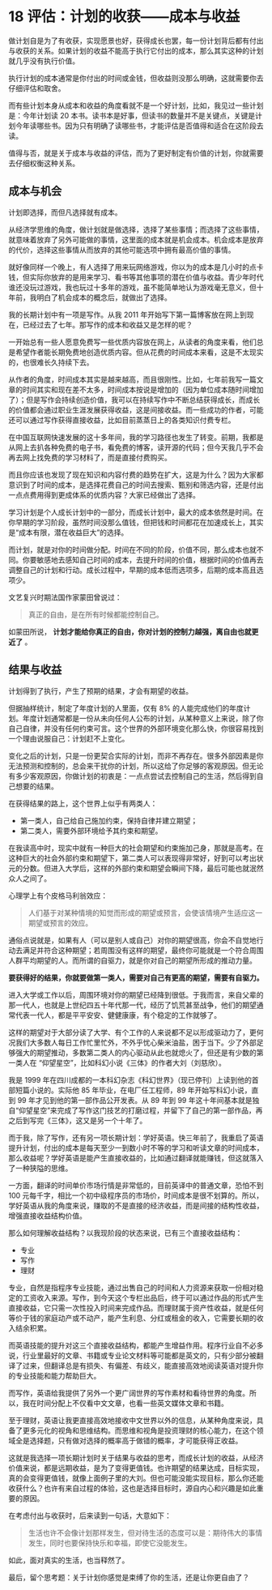 # 18 评估：计划的收获——成本与收益

做计划自是为了有收获，实现愿景也好，获得成长也罢，每一份计划背后都有付出与收获的关系。如果计划的收益不能高于执行它付出的成本，那么其实这种的计划就几乎没有执行价值。

执行计划的成本通常是你付出的时间或金钱，但收益则没那么明确，这就需要你去仔细评估和取舍。

而有些计划本身从成本和收益的角度看就不是一个好计划，比如，我见过一些计划是：今年计划读 20 本书。读书本是好事，但读书的数量并不是关键点，关键是计划今年读哪些书。因为只有明确了读哪些书，才能评估是否值得和适合在这阶段去读。

值得与否，就是关于成本与收益的评估，而为了更好制定有价值的计划，你就需要去仔细权衡这种关系。

## 成本与机会

计划即选择，而但凡选择就有成本。

从经济学思维的角度，做计划就是做选择，选择了某些事情；而选择了这些事情，就意味着放弃了另外可能做的事情，这里面的成本就是机会成本。机会成本是放弃的代价，选择这些事情从而放弃的其他可能选项中拥有最高价值的事情。

就好像同样一个晚上，有人选择了用来玩网络游戏，你以为的成本是几小时的点卡钱，但实际你放弃的是用来学习、看书等其他事项的潜在价值与收益。青少年时代谁还没玩过游戏，我也玩过十多年的游戏，虽不能简单地认为游戏毫无意义，但十年前，我明白了机会成本的概念后，就做出了选择。

我的长期计划中有一项是写作。从我 2011 年开始写下第一篇博客放在网上到现在，已经过去了七年。那写作的成本和收益又是怎样的呢？

一开始总有一些人愿意免费写一些优质内容放在网上，从读者的角度来看，他们总是希望作者能长期免费地创造优质内容。但从花费的时间成本来看，这是不太现实的，也很难长久持续下去。

从作者的角度，时间成本其实是越来越高，而且很刚性。比如，七年前我写一篇文章的时间其实和现在差不太多，时间成本按说是增加的（因为单位成本随时间增加了）；但是写作会持续创造价值，我可以在持续写作中不断总结获得成长，而成长的价值都会通过职业生涯发展获得收益，这是间接收益。而一些成功的作者，可能还可以通过写作获得直接收益，比如目前蒸蒸日上的各类知识付费专栏。

在中国互联网快速发展的这十多年间，我的学习路径也发生了转变。前期，我都是从网上去扒各种免费的电子书，看免费的博客，读开源的代码；但今天我几乎不会再去网上找免费的学习材料了，而是直接付费购买。

而且你应该也发现了现在知识和内容付费的趋势在扩大，这是为什么？因为大家都意识到了时间的成本，是选择花费自己的时间去搜索、甄别和筛选内容，还是付出一点点费用得到更成体系的优质内容？大家已经做出了选择。

学习计划是个人成长计划中的一部分，而成长计划中，最大的成本依然是时间。在你早期的学习阶段，虽然时间没那么值钱，但把钱和时间都花在加速成长上，其实是“成本有限，潜在收益巨大”的选择。

而计划，就是对你的时间做分配。时间在不同的阶段，价值不同，那么成本也就不同。你要敏感地去感知自己时间的成本，去提升时间的价值，根据时间的价值再去调整自己的计划和行动。成长过程中，早期的成本低而选项多，后期的成本高且选项少。

文艺复兴时期法国作家蒙田曾说过：

> 真正的自由，是在所有时候都能控制自己。

如蒙田所说，  **计划才能给你真正的自由，你对计划的控制力越强，离自由也就更近了** 。

## 结果与收益

计划得到了执行，产生了预期的结果，才会有期望的收益。

但据抽样统计，制定了年度计划的人里面，仅有 8% 的人能完成他们的年度计划。年度计划通常都是一份从未向任何人公布的计划，从某种意义上来说，除了你自己自律，并没有任何约束可言。这个世界的外部环境变化那么快，你很容易找到一个理由说服自己：计划赶不上变化。

变化之后的计划，只是一份更契合实际的计划，而非不再存在。很多外部因素是你无法预测和控制的，总会来干扰你的计划，所以这给了你足够的客观原因。但无论有多少客观原因，你做计划的初衷是：一点点尝试去控制自己的生活，然后得到自己想要的结果。

在获得结果的路上，这个世界上似乎有两类人：

- 第一类人，自己给自己施加约束，保持自律并建立期望；
- 第二类人，需要外部环境给予其约束和期望。

在我读高中时，现实中就有一种巨大的社会期望和约束施加己身，那就是高考。在这种巨大的社会外部约束和期望下，第二类人可以表现得非常好，好到可以考出状元的分数。但进入大学后，这样的外部约束和期望会瞬间下降，最后可能也就泯然众人之间了。

心理学上有个皮格马利翁效应：

> 人们基于对某种情境的知觉而形成的期望或预言，会使该情境产生适应这一期望或预言的效应。

通俗点说就是，如果有人（可以是别人或自己）对你的期望很高，你会不自觉地行动去满足并符合这种期望；若周围没有这样的期望，最终你可能就是一个符合周围人群平均期望的人。而所谓的自驱力，就是你对自己的期望所形成的推动力量。

**要获得好的结果，你就要做第一类人，需要对自己有更高的期望，需要有自驱力。**

进入大学或工作以后，周围环境对你的期望已经降到很低。于我而言，来自父辈的那一代人，也就是上世纪四五十年代那一代，经历了饥荒甚至战争，他们的期望通常代表一代人，都是平平安安、健健康康，有个稳定的工作就够了。

这样的期望对于大部分读了大学、有个工作的人来说都不足以形成驱动力了，更何况我们大多数人每日工作忙里忙外，不外乎忧心柴米油盐，困于当下。少了外部足够强大的期望推动，多数第二类人的内心驱动从此也就熄火了，但还是有少数的第一类人在 “仰望星空”，比如科幻小说《三体》的作者大刘（刘慈欣）。

我是 1999 年在四川成都的一本科幻杂志《科幻世界》（现已停刊）上读到他的首部短篇小说的。实际他 85 年毕业，在电厂任工程师，89 年开始写科幻小说，直到 99 年才见到他的第一部作品公开发表。从 89 年到 99 年这十年间基本就是独自“仰望星空”来完成了写作这门技艺的打磨过程，并留下了自己的第一部作品，再之后到写完《三体》，这又是另一个十年了。

而于我，除了写作，还有另一项长期计划：学好英语。快三年前了，我重启了英语提升计划，付出的成本是每天至少一到数小时不等的学习和听读文章的时间成本，那么收益呢？学好英语是能产生直接收益的，比如通过翻译就能赚钱，但这就落入了一种狭隘的思维。

一方面，翻译的时间单价市场行情是非常低的，目前英译中的普通文章，恐怕不到 100 元每千字，相比一个初中级程序员的市场价，时间成本是很不划算的。所以，学好英语从我的角度来说，赚取的不是直接的经济收益，而是间接的结构性收益，增强直接收益结构价值。

那么如何理解收益结构？以我现阶段的状态来说，已有三个直接收益结构：

- 专业
- 写作
- 理财

专业，自然是指程序专业技能，通过出售自己的时间和人力资源来获取一份相对稳定的工资收入来源。写作，到今天这个专栏出品后，终于可以通过作品的形式产生直接收益，它只需一次性投入时间来完成作品。而理财属于资产性收益，就是任何等价于钱的家庭动产或不动产，能产生利息、分红或租金的收入，它需要长期的收入结余积累。

而英语技能的提升对这三个直接收益结构，都能产生增益作用。程序行业自不必多说，行业里最好的文章、书籍或专业论文材料等可能都是英文的，只有少部分被翻译了过来，但翻译总是有损失、有偏差、有歧义，能直接高效地阅读英语对提升你的专业技能和能力帮助巨大。

而写作，英语给我提供了另外一个更广阔世界的写作素材和看待世界的角度。所以，我在时间分配上不仅看中文文章，也看一些英文媒体文章和书籍。

至于理财，英语让我更直接高效地接收中文世界以外的信息，从某种角度来说，具备了更多元化的视角和思维结构。而思维和视角是投资理财的核心能力，在这个领域全是选择题，只有做对选择的概率高于做错的概率，才可能获得正收益。

这就是我选择一项长期计划时关于结果与收益的思考，而成长计划的收益，从经济价值来说，都是远期收益，是为了变得更值钱。也许期望的结果达成，目标实现，真的会变得更值钱，就像上面例子里的大刘。但也可能没能实现目标，那么你还能收获什么？也许有来自过程的体验，这也是选择目标时，源自内心和兴趣是如此重要的原因。

在考虑付出与收获时，后来读到一句话，大意如下：

> 生活也许不会像计划那样发生，但对待生活的态度可以是：期待伟大的事情发生，同时也要保持快乐和幸福，即使它没能发生。

如此，面对真实的生活，也当释然了。

最后，留个思考题：关于计划你感觉是束缚了你的生活，还是让你更自由了？
